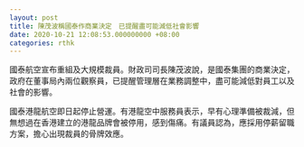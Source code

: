 ```yaml
---
layout: post
title: 陳茂波稱國泰作商業決定　已提醒盡可能減低社會影響
date: 2020-10-21 12:08:53.000000000 +08:00
categories: rthk
---
```


國泰航空宣布重組及大規模裁員。財政司司長陳茂波說，是國泰集團的商業決定，政府在董事局內兩位觀察員，已提醒管理層在業務調整中，盡可能減低對員工以及社會的影響。

國泰港龍航空即日起停止營運。有港龍空中服務員表示，早有心理準備被裁減，但無想過在香港建立的港龍品牌會被停用，感到傷痛。有議員認為，應採用停薪留職方案，擔心出現裁員的骨牌效應。
